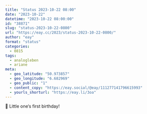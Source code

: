 ```yaml
---
title: "Status 2023-10-22 08:00"
date: "2023-10-22"
datetime: "2023-10-22 08:00:00"
id: "38871"
slug: "status-2023-10-22-0800"
url: "https://eay.cc/2023/status-2023-10-22-0800/"
author: "eay"
format: "status"
categories:
  - 0815
tags:
  - analogleben
  - ariane
meta:
  - geo_latitude: "50.973857"
  - geo_longitude: "6.682969"
  - geo_public: "1"
  - content_copy: "https://eay.social/@eay/111277141796615993"
  - yourls_shorturl: "https://eay.li/3oa"
---
```


🥳 Little one‘s first birthday!

